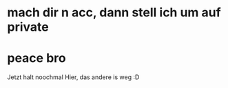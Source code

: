 # mach dir n acc, dann stell ich um auf private
# peace bro
Jetzt halt noochmal Hier, das andere is weg :D
